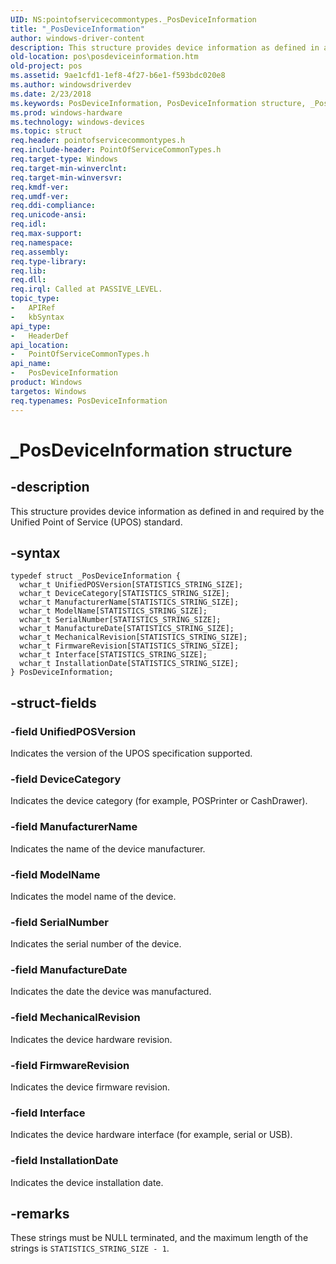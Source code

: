 ```yaml
---
UID: NS:pointofservicecommontypes._PosDeviceInformation
title: "_PosDeviceInformation"
author: windows-driver-content
description: This structure provides device information as defined in and required by the Unified Point of Service (UPOS) standard.
old-location: pos\posdeviceinformation.htm
old-project: pos
ms.assetid: 9ae1cfd1-1ef8-4f27-b6e1-f593bdc020e8
ms.author: windowsdriverdev
ms.date: 2/23/2018
ms.keywords: PosDeviceInformation, PosDeviceInformation structure, _PosDeviceInformation, pointofservicecommontypes/PosDeviceInformation, pos.posdeviceinformation
ms.prod: windows-hardware
ms.technology: windows-devices
ms.topic: struct
req.header: pointofservicecommontypes.h
req.include-header: PointOfServiceCommonTypes.h
req.target-type: Windows
req.target-min-winverclnt: 
req.target-min-winversvr: 
req.kmdf-ver: 
req.umdf-ver: 
req.ddi-compliance: 
req.unicode-ansi: 
req.idl: 
req.max-support: 
req.namespace: 
req.assembly: 
req.type-library: 
req.lib: 
req.dll: 
req.irql: Called at PASSIVE_LEVEL.
topic_type:
-	APIRef
-	kbSyntax
api_type:
-	HeaderDef
api_location:
-	PointOfServiceCommonTypes.h
api_name:
-	PosDeviceInformation
product: Windows
targetos: Windows
req.typenames: PosDeviceInformation
---
```


# _PosDeviceInformation structure


## -description


This structure provides device information as defined in and required by the Unified Point of Service (UPOS) standard.


## -syntax


````
typedef struct _PosDeviceInformation {
  wchar_t UnifiedPOSVersion[STATISTICS_STRING_SIZE];
  wchar_t DeviceCategory[STATISTICS_STRING_SIZE];
  wchar_t ManufacturerName[STATISTICS_STRING_SIZE];
  wchar_t ModelName[STATISTICS_STRING_SIZE];
  wchar_t SerialNumber[STATISTICS_STRING_SIZE];
  wchar_t ManufactureDate[STATISTICS_STRING_SIZE];
  wchar_t MechanicalRevision[STATISTICS_STRING_SIZE];
  wchar_t FirmwareRevision[STATISTICS_STRING_SIZE];
  wchar_t Interface[STATISTICS_STRING_SIZE];
  wchar_t InstallationDate[STATISTICS_STRING_SIZE];
} PosDeviceInformation;
````


## -struct-fields




### -field UnifiedPOSVersion

Indicates the version of the UPOS specification supported.


### -field DeviceCategory

Indicates the device category (for example, POSPrinter or CashDrawer).


### -field ManufacturerName

Indicates the name of the device manufacturer.


### -field ModelName

Indicates the model name of the device.


### -field SerialNumber

Indicates the serial number of the device.


### -field ManufactureDate

Indicates the date the device was manufactured.


### -field MechanicalRevision

Indicates the device hardware revision.


### -field FirmwareRevision

Indicates the device firmware revision.


### -field Interface

Indicates the device hardware interface (for example, serial or USB).


### -field InstallationDate

Indicates the device installation date.


## -remarks



These strings must be NULL terminated, and the maximum length of the strings is <code>STATISTICS_STRING_SIZE - 1</code>.



